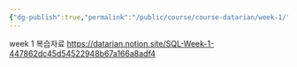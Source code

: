 ```yaml
---
{"dg-publish":true,"permalink":"/public/course/course-datarian/week-1/","created":"2024-12-13T13:51:28.831+09:00","updated":"2025-08-29T16:08:45.775+09:00"}
---
```


week 1 복습자료 https://datarian.notion.site/SQL-Week-1-447862dc45d54522948b67a166a8adf4


